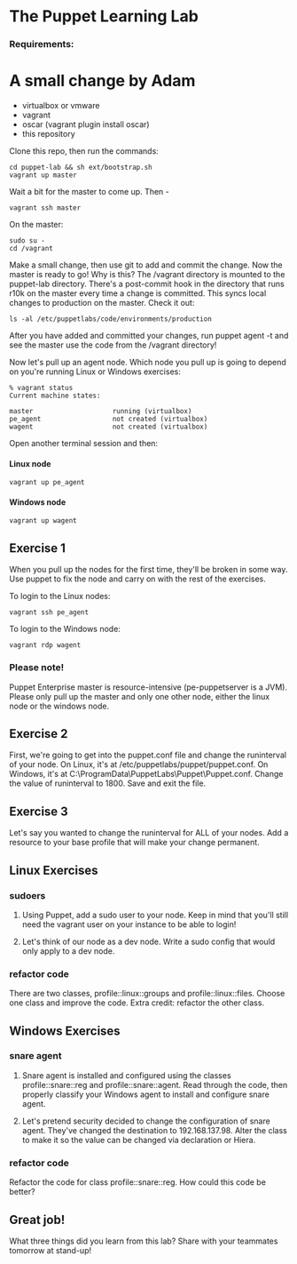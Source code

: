 # The Puppet Learning Lab

### Requirements:

# A small change by Adam 

* virtualbox or vmware
* vagrant
* oscar (vagrant plugin install oscar)
* this repository

Clone this repo, then run the commands:

```
cd puppet-lab && sh ext/bootstrap.sh
vagrant up master
```

Wait a bit for the master to come up. Then -

```
vagrant ssh master
```

On the master:

```
sudo su -
cd /vagrant
```

Make a small change, then use git to add and commit the change. Now the master is ready to go! Why is this? The /vagrant directory is mounted to the puppet-lab directory. There's a post-commit hook in the directory that runs r10k on the master every time a change is committed. This syncs local changes to production on the master. Check it out:

```
ls -al /etc/puppetlabs/code/environments/production
```

After you have added and committed your changes, run puppet agent -t and see the master use the code from the /vagrant directory!

Now let's pull up an agent node. Which node you pull up is going to depend on you're running Linux or Windows exercises:

```
% vagrant status
Current machine states:

master                    running (virtualbox)
pe_agent                  not created (virtualbox)
wagent                    not created (virtualbox)
```

Open another terminal session and then:

#### Linux node

```
vagrant up pe_agent
```

#### Windows node

```
vagrant up wagent 
```

## Exercise 1

When you pull up the nodes for the first time, they'll be broken in some way. Use puppet to fix the node and carry on with the rest of the exercises.

To login to the Linux nodes:

```
vagrant ssh pe_agent
```

To login to the Windows node:

```
vagrant rdp wagent
```

### Please note!

Puppet Enterprise master is resource-intensive (pe-puppetserver is a JVM). Please only pull up the master and only one other node, either the linux node or the windows node.

## Exercise 2

First, we're going to get into the puppet.conf file and change the runinterval of your node. On Linux, it's at /etc/puppetlabs/puppet/puppet.conf. On Windows, it's at C:\ProgramData\PuppetLabs\Puppet\Puppet.conf. Change the value of runinterval to 1800. Save and exit the file.

## Exercise 3

Let's say you wanted to change the runinterval for ALL of your nodes. Add a resource to your base profile that will make your change permanent.

## Linux Exercises

### sudoers

1. Using Puppet, add a sudo user to your node. Keep in mind that you'll still need the vagrant user on your instance to be able to login!

2. Let's think of our node as a dev node. Write a sudo config that would only apply to a dev node.

### refactor code

There are two classes, profile::linux::groups and profile::linux::files. Choose one class and improve the code. Extra credit: refactor the other class.

## Windows Exercises

### snare agent

1. Snare agent is installed and configured using the classes profile::snare::reg and profile::snare::agent. Read through the code, then properly classify your Windows agent to install and configure snare agent.

2. Let's pretend security decided to change the configuration of snare agent. They've changed the destination to 192.168.137.98. Alter the class to make it so the value can be changed via declaration or Hiera.


### refactor code

Refactor the code for class profile::snare::reg. How could this code be better?

## Great job!

What three things did you learn from this lab? Share with your teammates tomorrow at stand-up!


